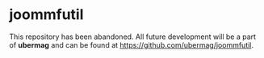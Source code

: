 # joommfutil

This repository has been abandoned. All future development will be a part of **ubermag** and can be found at https://github.com/ubermag/joommfutil.
